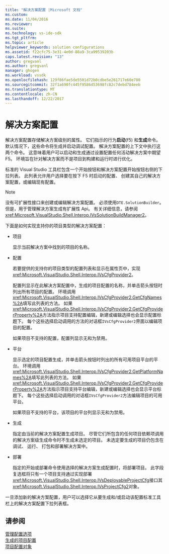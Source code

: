 ```yaml
---
title: "解决方案配置 |Microsoft 文档"
ms.custom: 
ms.date: 11/04/2016
ms.reviewer: 
ms.suite: 
ms.technology: vs-ide-sdk
ms.tgt_pltfrm: 
ms.topic: article
helpviewer_keywords: solution configurations
ms.assetid: f22cfc75-3e31-4e0d-88a9-3ca99539203b
caps.latest.revision: "13"
author: gregvanl
ms.author: gregvanl
manager: ghogen
ms.workload: vssdk
ms.openlocfilehash: 129f86fae5de5501d72b0cdbe5e261717e60e780
ms.sourcegitcommit: 32f1a690fc445f9586d53698fc82c7debd784eeb
ms.translationtype: MT
ms.contentlocale: zh-CN
ms.lasthandoff: 12/22/2017
---
```

# <a name="solution-configuration"></a>解决方案配置
解决方案配置存储解决方案级别的属性。 它们指示的行为**启动**(f5) 和**生成**命令。 默认情况下，这些命令将生成并启动调试配置。 解决方案配置的上下文中执行这两个命令。 这意味着用户可以启动和生成通过设置配置任何活动解决方案中期望 F5。 环境旨在针对解决方案而不是项目到构建和运行时进行优化。  
  
 标准的 Visual Studio 工具栏包含一个开始按钮和解决方案配置开始按钮右侧的下拉列表。 此列表允许用户选择要在按下 F5 时启动的配置、 创建其自己的解决方案配置，或编辑现有配置。  
  
> [!NOTE]
>  没有可扩展性接口来创建或编辑解决方案配置。 必须使用`DTE.SolutionBuilder`。 但是，用于管理解决方案生成有扩展性 Api。 有关详细信息，请参阅<xref:Microsoft.VisualStudio.Shell.Interop.IVsSolutionBuildManager2>。  
  
 下面是如何实现支持你的项目类型的解决方案配置：  
  
-   项目  
  
     显示当前解决方案中找到的项目的名称。  
  
-   配置  
  
     若要提供的支持你的项目类型的配置列表和显示在属性页中，实现<xref:Microsoft.VisualStudio.Shell.Interop.IVsCfgProvider2>。  
  
     配置列显示在此解决方案配置中，生成的项目配置的名称，并单击箭头按钮时列出所有项目的配置。 环境调用<xref:Microsoft.VisualStudio.Shell.Interop.IVsCfgProvider2.GetCfgNames%2A>填写此列表的方法。 如果<xref:Microsoft.VisualStudio.Shell.Interop.IVsCfgProvider2.GetCfgProviderProperty%2A>方法指示项目支持配置编辑，新建或编辑选择也会显示配置标题下。 每个这些选择启动调用的方法的对话框`IVsCfgProvider2`界面以编辑项目的配置。  
  
     如果项目不支持的配置，配置列显示无和为禁用。  
  
-   平台  
  
     显示选定的项目配置生成，并单击箭头按钮时列出的所有可用项目平台的平台。 环境调用<xref:Microsoft.VisualStudio.Shell.Interop.IVsCfgProvider2.GetPlatformNames%2A>填写此列表的方法。 如果<xref:Microsoft.VisualStudio.Shell.Interop.IVsCfgProvider2.GetCfgProviderProperty%2A>方法指示项目支持平台编辑，新建或编辑选择也会显示平台标题下。 每个这些选择启动调用的对话框`IVsCfgProvider2`方法编辑项目的可用平台。  
  
     如果项目不支持的平台，该项目的平台列显示无和为禁用。  
  
-   生成  
  
     指定由当前的解决方案配置生成项目。 尽管它们所包含的任何项目依赖项调用的解决方案级生成命令时不生成未选定的项目。 未选定要生成的项目仍包含在调试、 运行、 打包和部署解决方案中。  
  
-   部署  
  
     指定的开始或部署命令使用选择的解决方案生成配置时，将部署项目。 此字段复选框将只有一个项目支持通过实现部署<xref:Microsoft.VisualStudio.Shell.Interop.IVsDeployableProjectCfg>接口其<xref:Microsoft.VisualStudio.Shell.Interop.IVsProjectCfg2>对象。  
  
 一旦添加新的解决方案配置，用户可以选择它从要生成和/或启动该配置标准工具栏上的解决方案配置下拉列表框。  
  
## <a name="see-also"></a>请参阅  
 [管理配置选项](../../extensibility/internals/managing-configuration-options.md)   
 [生成的项目配置](../../extensibility/internals/project-configuration-for-building.md)   
 [项目配置对象](../../extensibility/internals/project-configuration-object.md)